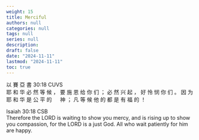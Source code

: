 ```yaml
---
weight: 15
title: Merciful
authors: null
categories: null
tags: null
series: null
description: 
draft: false
date: "2024-11-11"
lastmod: "2024-11-11"
toc: true
---
```


<!--more-->

以 賽 亞 書 30:18 CUVS  
耶 和 华 必 然 等 候 ， 要 施 恩 给 你 们 ； 必 然 兴 起 ， 好 怜 悯 你 们 。 
因 为 耶 和 华 是 公 平 的 　 神 ； 凡 等 候 他 的 都 是 有 福 的 ！

Isaiah 30:18 CSB  
Therefore the LORD is waiting to show you mercy, and is rising up to show you compassion, for the LORD is a just God. 
All who wait patiently for him are happy.